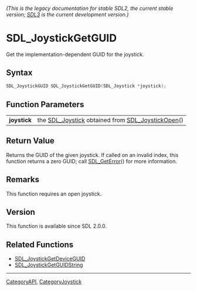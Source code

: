 ###### (This is the legacy documentation for stable SDL2, the current stable version; [SDL3](https://wiki.libsdl.org/SDL3/) is the current development version.)
# SDL_JoystickGetGUID

Get the implementation-dependent GUID for the joystick.

## Syntax

```c
SDL_JoystickGUID SDL_JoystickGetGUID(SDL_Joystick *joystick);

```

## Function Parameters

|                  |                                                                                       |
| ---------------- | ------------------------------------------------------------------------------------- |
| **joystick**     | the [SDL_Joystick](SDL_Joystick) obtained from [SDL_JoystickOpen](SDL_JoystickOpen)() |

## Return Value

Returns the GUID of the given joystick. If called on an invalid index, this
function returns a zero GUID; call [SDL_GetError](SDL_GetError)() for more
information.

## Remarks

This function requires an open joystick.

## Version

This function is available since SDL 2.0.0.

## Related Functions

* [SDL_JoystickGetDeviceGUID](SDL_JoystickGetDeviceGUID)
* [SDL_JoystickGetGUIDString](SDL_JoystickGetGUIDString)

----
[CategoryAPI](CategoryAPI), [CategoryJoystick](CategoryJoystick)

